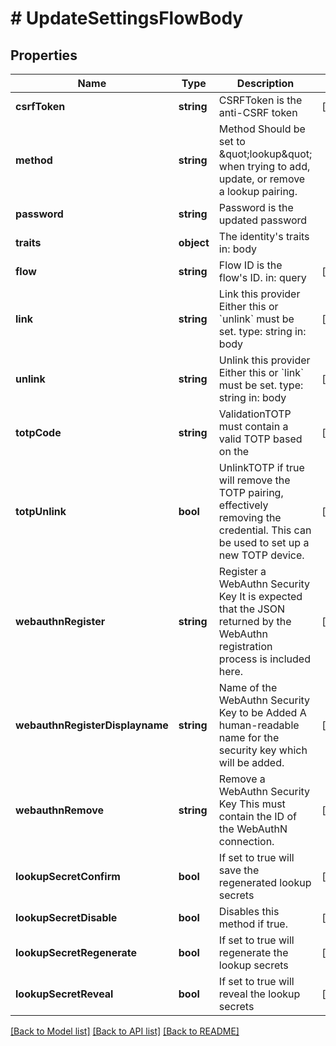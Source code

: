 # # UpdateSettingsFlowBody

## Properties

Name | Type | Description | Notes
------------ | ------------- | ------------- | -------------
**csrfToken** | **string** | CSRFToken is the anti-CSRF token | [optional]
**method** | **string** | Method  Should be set to \&quot;lookup\&quot; when trying to add, update, or remove a lookup pairing. |
**password** | **string** | Password is the updated password |
**traits** | **object** | The identity&#39;s traits  in: body |
**flow** | **string** | Flow ID is the flow&#39;s ID.  in: query | [optional]
**link** | **string** | Link this provider  Either this or &#x60;unlink&#x60; must be set.  type: string in: body | [optional]
**unlink** | **string** | Unlink this provider  Either this or &#x60;link&#x60; must be set.  type: string in: body | [optional]
**totpCode** | **string** | ValidationTOTP must contain a valid TOTP based on the | [optional]
**totpUnlink** | **bool** | UnlinkTOTP if true will remove the TOTP pairing, effectively removing the credential. This can be used to set up a new TOTP device. | [optional]
**webauthnRegister** | **string** | Register a WebAuthn Security Key  It is expected that the JSON returned by the WebAuthn registration process is included here. | [optional]
**webauthnRegisterDisplayname** | **string** | Name of the WebAuthn Security Key to be Added  A human-readable name for the security key which will be added. | [optional]
**webauthnRemove** | **string** | Remove a WebAuthn Security Key  This must contain the ID of the WebAuthN connection. | [optional]
**lookupSecretConfirm** | **bool** | If set to true will save the regenerated lookup secrets | [optional]
**lookupSecretDisable** | **bool** | Disables this method if true. | [optional]
**lookupSecretRegenerate** | **bool** | If set to true will regenerate the lookup secrets | [optional]
**lookupSecretReveal** | **bool** | If set to true will reveal the lookup secrets | [optional]

[[Back to Model list]](../../README.md#models) [[Back to API list]](../../README.md#endpoints) [[Back to README]](../../README.md)
